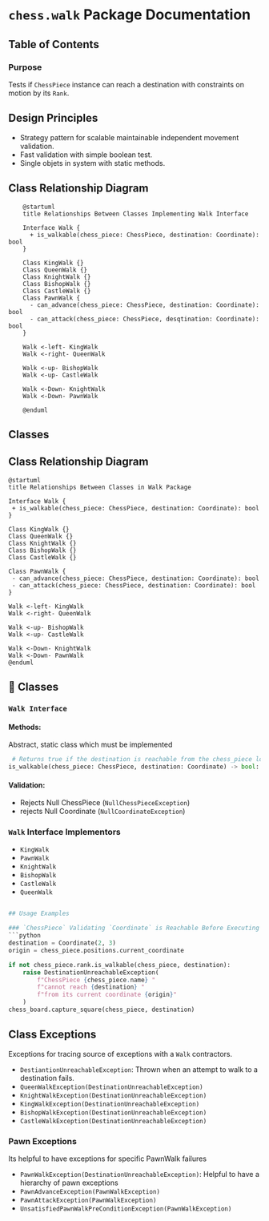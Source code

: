 # `chess.walk` Package Documentation

## Table of Contents

### Purpose
Tests if `ChessPiece` instance can reach a destination with constraints on motion by its `Rank`.

## Design Principles
 - Strategy pattern for scalable maintainable independent movement validation.
 - Fast validation with simple boolean test.
 - Single objets in system with static methods.

## Class Relationship Diagram
```plantuml
    @startuml
    title Relationships Between Classes Implementing Walk Interface
    
    Interface Walk {
      + is_walkable(chess_piece: ChessPiece, destination: Coordinate): bool
    }
    
    Class KingWalk {}
    Class QueenWalk {}
    Class KnightWalk {}
    Class BishopWalk {}
    Class CastleWalk {}
    Class PawnWalk {
      - can_advance(chess_piece: ChessPiece, destination: Coordinate): bool
      - can_attack(chess_piece: ChessPiece, desqtination: Coordinate): bool
    }
    
    Walk <-left- KingWalk
    Walk <-right- QueenWalk
    
    Walk <-up- BishopWalk
    Walk <-up- CastleWalk
    
    Walk <-Down- KnightWalk
    Walk <-Down- PawnWalk
    
    @enduml
```
## Classes

## Class Relationship Diagram
```plantuml
@startuml
title Relationships Between Classes in Walk Package

Interface Walk {
 + is_walkable(chess_piece: ChessPiece, destination: Coordinate): bool
}

Class KingWalk {}
Class QueenWalk {}
Class KnightWalk {}
Class BishopWalk {}
Class CastleWalk {}

Class PawnWalk {
 - can_advance(chess_piece: ChessPiece, destination: Coordinate): bool
 - can_attack(chess_piece: ChessPiece, destination: Coordinate): bool
}

Walk <-left- KingWalk
Walk <-right- QueenWalk

Walk <-up- BishopWalk
Walk <-up- CastleWalk

Walk <-Down- KnightWalk
Walk <-Down- PawnWalk
@enduml
```

## 🧩 Classes

### `Walk Interface`

#### Methods:
Abstract, static class which must be implemented
```python
 # Returns true if the destination is reachable from the chess_piece location
is_walkable(chess_piece: ChessPiece, destination: Coordinate) -> bool:
```

#### Validation:
 - Rejects Null ChessPiece  (`NullChessPieceException`)
 - rejects Null Coordinate (`NullCoordinateException`)

### `Walk` Interface Implementors
- `KingWalk`
- `PawnWalk`
- `KnightWalk`
- `BishopWalk`
- `CastleWalk`
- `QueenWalk`

```python

## Usage Examples

### `ChessPiece` Validating `Coordinate` is Reachable Before Executing Walk
```python
destination = Coordinate(2, 3)
origin = chess_piece.positions.current_coordinate

if not chess_piece.rank.is_walkable(chess_piece, destination):
    raise DestinationUnreachableException(
        f"ChessPiece {chess_piece.name} "
        f"cannot reach {destination} "
        f"from its current coordinate {origin}"
    )
chess_board.capture_square(chess_piece, destination)
```
## Class Exceptions
Exceptions for tracing source of exceptions with a `Walk` contractors.

 - `DestiantionUnreachableException`: Thrown when an attempt to walk to a destination fails.
 - `QueenWalkException(DestinationUnreachableException)`
 - `KnightWalkException(DestinationUnreachableException)`
 - `KingWalkException(DestinationUnreachableException)`
 - `BishopWalkException(DestinationUnreachableException)`
 - `CastleWalkException(DestinationUnreachableException)`

### Pawn Exceptions
Its helpful to have exceptions for specific PawnWalk failures
 - `PawnWalkException(DestinationUnreachableException)`: Helpful to have a hierarchy of pawn exceptions
 - `PawnAdvanceException(PawnWalkException)`
 - `PawnAttackException(PawnWalkException)`
 - `UnsatisfiedPawnWalkPreConditionException(PawnWalkException)`
